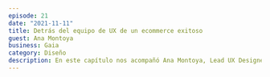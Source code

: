 ```yaml
---
episode: 21
date: "2021-11-11"
title: Detrás del equipo de UX de un ecommerce exitoso
guest: Ana Montoya
business: Gaia
category: Diseño
description: En este capítulo nos acompañó Ana Montoya, Lead UX Designer en Gaia. Platicamos sobre mejores prácticas en UX, la evolución de los departamentos de diseño y de sus empleados en una startup en crecimiento, y la importancia de los datos para tomar decisiones de diseño.
---
```

